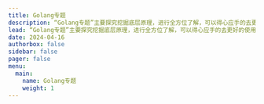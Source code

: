 ```yaml
---
title: Golang专题
description: “Golang专题”主要探究挖掘底层原理，进行全方位了解，可以得心应手的去更好的使用。
lead: “Golang专题”主要探究挖掘底层原理，进行全方位了解，可以得心应手的去更好的使用。
date: 2024-04-16
authorbox: false
sidebar: false
pager: false
menu: 
  main:
    name: Golang专题
    weight: 1
---
```


